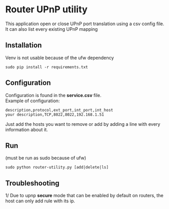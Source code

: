 # Router UPnP utility

This application open or close UPnP port translation using a csv config file.
It can also list every existing UPnP mapping 

## Installation

Venv is not usable because of the ufw dependency
```
sudo pip install -r requirements.txt
```
## Configuration

Configuration is found in the **service.csv** file.  
Example of configuration:
```csv
description,protocol,ext_port,int_port,int_host
your description,TCP,8022,8022,192.168.1.51
```
Just add the hosts you want to remove or add by adding a line with every information about it.
## Run
(must be run as sudo because of ufw)
```
sudo python router-utility.py [add|delete|ls]
```

## Troubleshooting

1/ Due to upnp **secure** mode that can be enabled by default on routers, the host can only add rule with its ip.  
